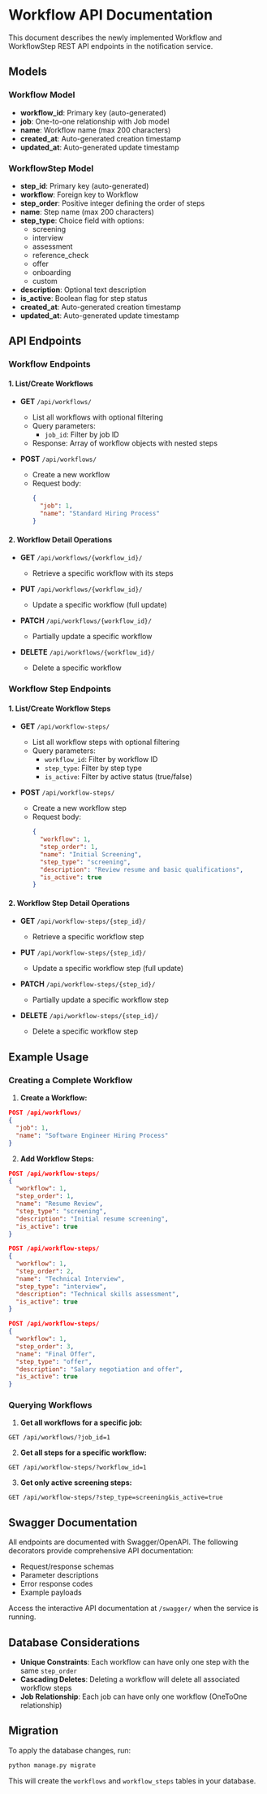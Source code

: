 # Workflow API Documentation

This document describes the newly implemented Workflow and WorkflowStep REST API endpoints in the notification service.

## Models

### Workflow Model
- **workflow_id**: Primary key (auto-generated)
- **job**: One-to-one relationship with Job model
- **name**: Workflow name (max 200 characters)
- **created_at**: Auto-generated creation timestamp
- **updated_at**: Auto-generated update timestamp

### WorkflowStep Model
- **step_id**: Primary key (auto-generated)
- **workflow**: Foreign key to Workflow
- **step_order**: Positive integer defining the order of steps
- **name**: Step name (max 200 characters)
- **step_type**: Choice field with options:
  - screening
  - interview
  - assessment
  - reference_check
  - offer
  - onboarding
  - custom
- **description**: Optional text description
- **is_active**: Boolean flag for step status
- **created_at**: Auto-generated creation timestamp
- **updated_at**: Auto-generated update timestamp

## API Endpoints

### Workflow Endpoints

#### 1. List/Create Workflows
- **GET** `/api/workflows/`
  - List all workflows with optional filtering
  - Query parameters:
    - `job_id`: Filter by job ID
  - Response: Array of workflow objects with nested steps

- **POST** `/api/workflows/`
  - Create a new workflow
  - Request body:
    ```json
    {
      "job": 1,
      "name": "Standard Hiring Process"
    }
    ```

#### 2. Workflow Detail Operations
- **GET** `/api/workflows/{workflow_id}/`
  - Retrieve a specific workflow with its steps

- **PUT** `/api/workflows/{workflow_id}/`
  - Update a specific workflow (full update)

- **PATCH** `/api/workflows/{workflow_id}/`
  - Partially update a specific workflow

- **DELETE** `/api/workflows/{workflow_id}/`
  - Delete a specific workflow

### Workflow Step Endpoints

#### 1. List/Create Workflow Steps
- **GET** `/api/workflow-steps/`
  - List all workflow steps with optional filtering
  - Query parameters:
    - `workflow_id`: Filter by workflow ID
    - `step_type`: Filter by step type
    - `is_active`: Filter by active status (true/false)

- **POST** `/api/workflow-steps/`
  - Create a new workflow step
  - Request body:
    ```json
    {
      "workflow": 1,
      "step_order": 1,
      "name": "Initial Screening",
      "step_type": "screening",
      "description": "Review resume and basic qualifications",
      "is_active": true
    }
    ```

#### 2. Workflow Step Detail Operations
- **GET** `/api/workflow-steps/{step_id}/`
  - Retrieve a specific workflow step

- **PUT** `/api/workflow-steps/{step_id}/`
  - Update a specific workflow step (full update)

- **PATCH** `/api/workflow-steps/{step_id}/`
  - Partially update a specific workflow step

- **DELETE** `/api/workflow-steps/{step_id}/`
  - Delete a specific workflow step

## Example Usage

### Creating a Complete Workflow

1. **Create a Workflow:**
```json
POST /api/workflows/
{
  "job": 1,
  "name": "Software Engineer Hiring Process"
}
```

2. **Add Workflow Steps:**
```json
POST /api/workflow-steps/
{
  "workflow": 1,
  "step_order": 1,
  "name": "Resume Review",
  "step_type": "screening",
  "description": "Initial resume screening",
  "is_active": true
}

POST /api/workflow-steps/
{
  "workflow": 1,
  "step_order": 2,
  "name": "Technical Interview",
  "step_type": "interview",
  "description": "Technical skills assessment",
  "is_active": true
}

POST /api/workflow-steps/
{
  "workflow": 1,
  "step_order": 3,
  "name": "Final Offer",
  "step_type": "offer",
  "description": "Salary negotiation and offer",
  "is_active": true
}
```

### Querying Workflows

1. **Get all workflows for a specific job:**
```
GET /api/workflows/?job_id=1
```

2. **Get all steps for a specific workflow:**
```
GET /api/workflow-steps/?workflow_id=1
```

3. **Get only active screening steps:**
```
GET /api/workflow-steps/?step_type=screening&is_active=true
```

## Swagger Documentation

All endpoints are documented with Swagger/OpenAPI. The following decorators provide comprehensive API documentation:

- Request/response schemas
- Parameter descriptions
- Error response codes
- Example payloads

Access the interactive API documentation at `/swagger/` when the service is running.

## Database Considerations

- **Unique Constraints**: Each workflow can have only one step with the same `step_order`
- **Cascading Deletes**: Deleting a workflow will delete all associated workflow steps
- **Job Relationship**: Each job can have only one workflow (OneToOne relationship)

## Migration

To apply the database changes, run:
```bash
python manage.py migrate
```

This will create the `workflows` and `workflow_steps` tables in your database.
